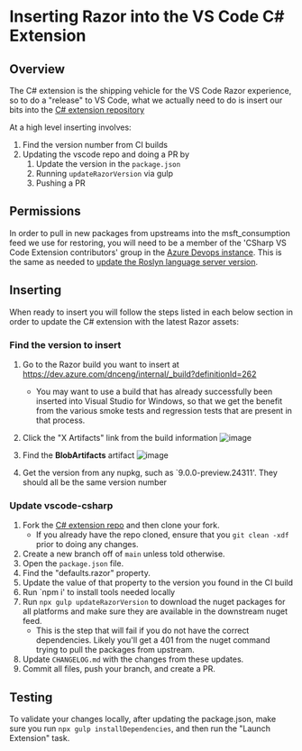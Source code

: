 # Inserting Razor into the VS Code C# Extension

## Overview

The C# extension is the shipping vehicle for the VS Code Razor experience, so to do a "release" to VS Code, what we actually need to do is insert our bits into the [C# extension repository](https://github.com/dotnet/vscode-csharp)

At a high level inserting involves:

1. Find the version number from CI builds
2. Updating the vscode repo and doing a PR by
    1. Update the version in the `package.json`
    2. Running `updateRazorVersion` via gulp
    3. Pushing a PR

## Permissions

In order to pull in new packages from upstreams into the msft_consumption feed we use for restoring, you will need to be a member of the 'CSharp VS Code Extension contributors' group in the [Azure Devops instance](https://dev.azure.com/azure-public/vside/_settings/teams). This is the same as needed to [update the Roslyn language server version](https://github.com/dotnet/vscode-csharp/blob/main/CONTRIBUTING.md#updating-the-roslyn-language-server-version).

## Inserting

When ready to insert you will follow the steps listed in each below section in order to update the C# extension with the latest Razor assets:

### Find the version to insert

1. Go to the Razor build you want to insert at https://dev.azure.com/dnceng/internal/_build?definitionId=262

    - You may want to use a build that has already successfully been inserted into Visual Studio for Windows, so that we get the benefit from the various smoke tests and regression tests that are present in that process.

2. Click the "X Artifacts" link from the build information
    ![image](images/build_summary.png)
3. Find the **BlobArtifacts** artifact
    ![image](images/blobartifacts.png)
4. Get the version from any nupkg, such as `9.0.0-preview.24311'. They should all be the same version number

### Update vscode-csharp

1. Fork the [C# extension repo](https://github.com/dotnet/vscode-csharp) and then clone your fork.
    - If you already have the repo cloned, ensure that you `git clean -xdf` prior to doing any changes.
2. Create a new branch off of `main` unless told otherwise.
3. Open the `package.json` file.
4. Find the "defaults.razor" property.
5. Update the value of that property to the version you found in the CI build
6. Run `npm i' to install tools needed locally
7. Run `npx gulp updateRazorVersion` to download the nuget packages for all platforms and make sure they are available in the downstream nuget feed.
    - This is the step that will fail if you do not have the correct dependencies. Likely you'll get a 401 from the nuget command trying to pull the packages from upstream.
8. Update `CHANGELOG.md` with the changes from these updates.
9. Commit all files, push your branch, and create a PR.

## Testing

To validate your changes locally, after updating the package.json, make sure you run `npx gulp installDependencies`, and then run the "Launch Extension" task.
